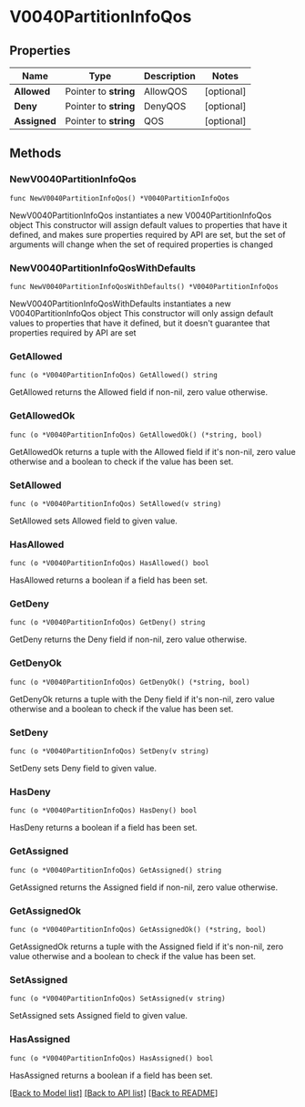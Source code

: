 # V0040PartitionInfoQos

## Properties

Name | Type | Description | Notes
------------ | ------------- | ------------- | -------------
**Allowed** | Pointer to **string** | AllowQOS | [optional] 
**Deny** | Pointer to **string** | DenyQOS | [optional] 
**Assigned** | Pointer to **string** | QOS | [optional] 

## Methods

### NewV0040PartitionInfoQos

`func NewV0040PartitionInfoQos() *V0040PartitionInfoQos`

NewV0040PartitionInfoQos instantiates a new V0040PartitionInfoQos object
This constructor will assign default values to properties that have it defined,
and makes sure properties required by API are set, but the set of arguments
will change when the set of required properties is changed

### NewV0040PartitionInfoQosWithDefaults

`func NewV0040PartitionInfoQosWithDefaults() *V0040PartitionInfoQos`

NewV0040PartitionInfoQosWithDefaults instantiates a new V0040PartitionInfoQos object
This constructor will only assign default values to properties that have it defined,
but it doesn't guarantee that properties required by API are set

### GetAllowed

`func (o *V0040PartitionInfoQos) GetAllowed() string`

GetAllowed returns the Allowed field if non-nil, zero value otherwise.

### GetAllowedOk

`func (o *V0040PartitionInfoQos) GetAllowedOk() (*string, bool)`

GetAllowedOk returns a tuple with the Allowed field if it's non-nil, zero value otherwise
and a boolean to check if the value has been set.

### SetAllowed

`func (o *V0040PartitionInfoQos) SetAllowed(v string)`

SetAllowed sets Allowed field to given value.

### HasAllowed

`func (o *V0040PartitionInfoQos) HasAllowed() bool`

HasAllowed returns a boolean if a field has been set.

### GetDeny

`func (o *V0040PartitionInfoQos) GetDeny() string`

GetDeny returns the Deny field if non-nil, zero value otherwise.

### GetDenyOk

`func (o *V0040PartitionInfoQos) GetDenyOk() (*string, bool)`

GetDenyOk returns a tuple with the Deny field if it's non-nil, zero value otherwise
and a boolean to check if the value has been set.

### SetDeny

`func (o *V0040PartitionInfoQos) SetDeny(v string)`

SetDeny sets Deny field to given value.

### HasDeny

`func (o *V0040PartitionInfoQos) HasDeny() bool`

HasDeny returns a boolean if a field has been set.

### GetAssigned

`func (o *V0040PartitionInfoQos) GetAssigned() string`

GetAssigned returns the Assigned field if non-nil, zero value otherwise.

### GetAssignedOk

`func (o *V0040PartitionInfoQos) GetAssignedOk() (*string, bool)`

GetAssignedOk returns a tuple with the Assigned field if it's non-nil, zero value otherwise
and a boolean to check if the value has been set.

### SetAssigned

`func (o *V0040PartitionInfoQos) SetAssigned(v string)`

SetAssigned sets Assigned field to given value.

### HasAssigned

`func (o *V0040PartitionInfoQos) HasAssigned() bool`

HasAssigned returns a boolean if a field has been set.


[[Back to Model list]](../README.md#documentation-for-models) [[Back to API list]](../README.md#documentation-for-api-endpoints) [[Back to README]](../README.md)


